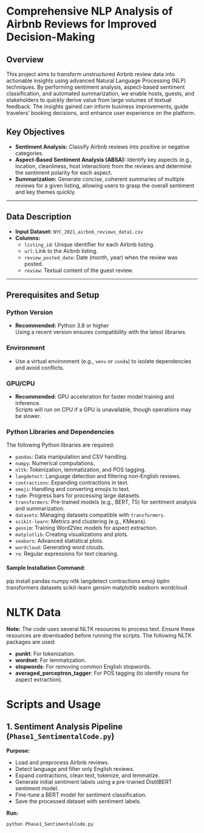 # Comprehensive NLP Analysis of Airbnb Reviews for Improved Decision-Making

## Overview
This project aims to transform unstructured Airbnb review data into actionable insights using advanced Natural Language Processing (NLP) techniques. By performing sentiment analysis, aspect-based sentiment classification, and automated summarization, we enable hosts, guests, and stakeholders to quickly derive value from large volumes of textual feedback. The insights gained can inform business improvements, guide travelers’ booking decisions, and enhance user experience on the platform.

## Key Objectives
- **Sentiment Analysis:** Classify Airbnb reviews into positive or negative categories.
- **Aspect-Based Sentiment Analysis (ABSA):** Identify key aspects (e.g., location, cleanliness, host interaction) from the reviews and determine the sentiment polarity for each aspect.
- **Summarization:** Generate concise, coherent summaries of multiple reviews for a given listing, allowing users to grasp the overall sentiment and key themes quickly.

---

## Data Description
- **Input Dataset:** `NYC_2021_airbnb_reviews_data1.csv`
- **Columns:**
  - `listing_id`: Unique identifier for each Airbnb listing.
  - `url`: Link to the Airbnb listing.
  - `review_posted_date`: Date (month, year) when the review was posted.
  - `review`: Textual content of the guest review.

---

## Prerequisites and Setup

### Python Version
- **Recommended:** Python 3.8 or higher  
  Using a recent version ensures compatibility with the latest libraries.

### Environment
- Use a virtual environment (e.g., `venv` or `conda`) to isolate dependencies and avoid conflicts.

### GPU/CPU
- **Recommended:** GPU acceleration for faster model training and inference.  
  Scripts will run on CPU if a GPU is unavailable, though operations may be slower.

### Python Libraries and Dependencies
The following Python libraries are required:
- `pandas`: Data manipulation and CSV handling.
- `numpy`: Numerical computations.
- `nltk`: Tokenization, lemmatization, and POS tagging.
- `langdetect`: Language detection and filtering non-English reviews.
- `contractions`: Expanding contractions in text.
- `emoji`: Handling and converting emojis to text.
- `tqdm`: Progress bars for processing large datasets.
- `transformers`: Pre-trained models (e.g., BERT, T5) for sentiment analysis and summarization.
- `datasets`: Managing datasets compatible with `transformers`.
- `scikit-learn`: Metrics and clustering (e.g., KMeans).
- `gensim`: Training Word2Vec models for aspect extraction.
- `matplotlib`: Creating visualizations and plots.
- `seaborn`: Advanced statistical plots.
- `wordcloud`: Generating word clouds.
- `re`: Regular expressions for text cleaning.

#### Sample Installation Command:
pip install pandas numpy nltk langdetect contractions emoji tqdm transformers datasets scikit-learn gensim matplotlib seaborn wordcloud

# NLTK Data

**Note:** The code uses several NLTK resources to process text. Ensure these resources are downloaded before running the scripts. The following NLTK packages are used:  
- **punkt**: For tokenization.  
- **wordnet**: For lemmatization.  
- **stopwords**: For removing common English stopwords.  
- **averaged_perceptron_tagger**: For POS tagging (to identify nouns for aspect extraction).

# Scripts and Usage

## 1. Sentiment Analysis Pipeline (`Phase1_SentimentalCode.py`)

**Purpose:**  
- Load and preprocess Airbnb reviews.  
- Detect language and filter only English reviews.  
- Expand contractions, clean text, tokenize, and lemmatize.  
- Generate initial sentiment labels using a pre-trained DistilBERT sentiment model.  
- Fine-tune a BERT model for sentiment classification.  
- Save the processed dataset with sentiment labels.

**Run:**  
```bash
python Phase1_SentimentalCode.py
